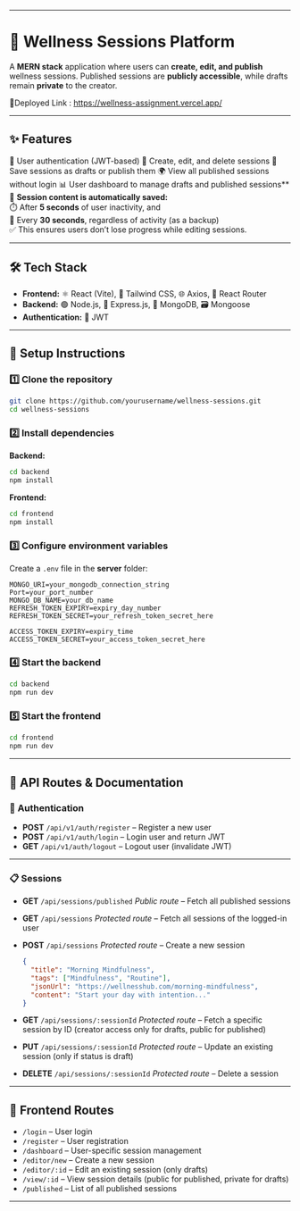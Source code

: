 

---

# 🌱 Wellness Sessions Platform

A **MERN stack** application where users can **create, edit, and publish** wellness sessions.
Published sessions are **publicly accessible**, while drafts remain **private** to the creator.

🔗Deployed Link : https://wellness-assignment.vercel.app/

---

## ✨ **Features**



🔐 User authentication (JWT-based)
📝 Create, edit, and delete sessions
💾 Save sessions as drafts or publish them
🌍 View all published sessions without login
📊 User dashboard to manage drafts and published sessions**
📝 **Session content is automatically saved:**  
⏱️ After **5 seconds** of user inactivity, and  
🔁 Every **30 seconds**, regardless of activity (as a backup)  
✅ This ensures users don’t lose progress while editing sessions.













---

## 🛠 **Tech Stack**

* **Frontend:** ⚛️ React (Vite), 🎨 Tailwind CSS, 🌐 Axios, 🧭 React Router
* **Backend:** 🟢 Node.js, 🚀 Express.js, 🍃 MongoDB, 🗃 Mongoose
* **Authentication:** 🔑 JWT

---

## 🚀 **Setup Instructions**

### 1️⃣ Clone the repository

```bash
git clone https://github.com/yourusername/wellness-sessions.git
cd wellness-sessions
```

### 2️⃣ Install dependencies

**Backend:**

```bash
cd backend
npm install
```

**Frontend:**

```bash
cd frontend
npm install
```

### 3️⃣ Configure environment variables

Create a `.env` file in the **server** folder:

```
MONGO_URI=your_mongodb_connection_string
Port=your_port_number
MONGO_DB_NAME=your_db_name
REFRESH_TOKEN_EXPIRY=expiry_day_number
REFRESH_TOKEN_SECRET=your_refresh_token_secret_here

ACCESS_TOKEN_EXPIRY=expiry_time
ACCESS_TOKEN_SECRET=your_access_token_secret_here
```

### 4️⃣ Start the backend

```bash
cd backend
npm run dev
```

### 5️⃣ Start the frontend

```bash
cd frontend
npm run dev
```

---

## 📡 **API Routes & Documentation**

### 🔑 **Authentication**

* **POST** `/api/v1/auth/register` – Register a new user
* **POST** `/api/v1/auth/login` – Login user and return JWT
* **GET** `/api/v1/auth/logout` – Logout user (invalidate JWT)

---

### 📋 **Sessions**

* **GET** `/api/sessions/published`
  *Public route* – Fetch all published sessions

* **GET** `/api/sessions`
  *Protected route* – Fetch all sessions of the logged-in user

* **POST** `/api/sessions`
  *Protected route* – Create a new session

  ```json
  {
    "title": "Morning Mindfulness",
    "tags": ["Mindfulness", "Routine"],
    "jsonUrl": "https://wellnesshub.com/morning-mindfulness",
    "content": "Start your day with intention..."
  }
  ```

* **GET** `/api/sessions/:sessionId`
  *Protected route* – Fetch a specific session by ID (creator access only for drafts, public for published)

* **PUT** `/api/sessions/:sessionId`
  *Protected route* – Update an existing session (only if status is draft)

* **DELETE** `/api/sessions/:sessionId`
  *Protected route* – Delete a session

---

## 🧭 **Frontend Routes**

* `/login` – User login
* `/register` – User registration
* `/dashboard` – User-specific session management
* `/editor/new` – Create a new session
* `/editor/:id` – Edit an existing session (only drafts)
* `/view/:id` – View session details (public for published, private for drafts)
* `/published` – List of all published sessions

---


 
